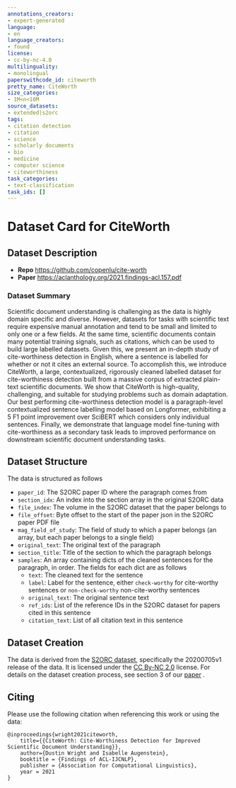 ```yaml
---
annotations_creators:
- expert-generated
language:
- en
language_creators:
- found
license:
- cc-by-nc-4.0
multilinguality:
- monolingual
paperswithcode_id: citeworth
pretty_name: CiteWorth
size_categories:
- 1M<n<10M
source_datasets:
- extended|s2orc
tags:
- citation detection
- citation
- science
- scholarly documents
- bio
- medicine
- computer science
- citeworthiness
task_categories:
- text-classification
task_ids: []
---
```


# Dataset Card for CiteWorth

## Dataset Description

- **Repo** https://github.com/copenlu/cite-worth
- **Paper** https://aclanthology.org/2021.findings-acl.157.pdf

### Dataset Summary

Scientific document understanding is challenging as the data is highly domain specific and diverse. However, datasets for tasks with scientific text require expensive manual annotation and tend to be small and limited to only one or a few fields. At the same time, scientific documents contain many potential training signals, such as citations, which can be used to build large labelled datasets. Given this, we present an in-depth study of cite-worthiness detection in English, where a sentence is labelled for whether or not it cites an external source. To accomplish this, we introduce CiteWorth, a large, contextualized, rigorously cleaned labelled dataset for cite-worthiness detection built from a massive corpus of extracted plain-text scientific documents. We show that CiteWorth is high-quality, challenging, and suitable for studying problems such as domain adaptation. Our best performing cite-worthiness detection model is a paragraph-level contextualized sentence labelling model based on Longformer, exhibiting a 5 F1 point improvement over SciBERT which considers only individual sentences. Finally, we demonstrate that language model fine-tuning with cite-worthiness as a secondary task leads to improved performance on downstream scientific document understanding tasks.

## Dataset Structure

The data is structured as follows
 - `paper_id`: The S2ORC paper ID where the paragraph comes from
 - `section_idx`: An index into the section array in the original S2ORC data
 - `file_index`: The volume in the S2ORC dataset that the paper belongs to
 - `file_offset`: Byte offset to the start of the paper json in the S2ORC paper PDF file
 - `mag_field_of_study`: The field of study to which a paper belongs (an array, but each paper belongs to a single field)
 - `original_text`: The original text of the paragraph
 - `section_title`: Title of the section to which the paragraph belongs
 - `samples`: An array containing dicts of the cleaned sentences for the paragraph, in order. The fields for each dict are as follows
   - `text`: The cleaned text for the sentence
   - `label`: Label for the sentence, either `check-worthy` for cite-worthy sentences or `non-check-worthy` non-cite-worthy sentences
   - `original_text`: The original sentence text
   - `ref_ids`: List of the reference IDs in the S2ORC dataset for papers cited in this sentence
   - `citation_text`: List of all citation text in this sentence

## Dataset Creation

The data is derived from the [S2ORC dataset](https://github.com/allenai/s2orc), specifically the 20200705v1 release of the data. It is licensed under the [CC By-NC 2.0](https://creativecommons.org/licenses/by-nc/2.0/) license. For details on the dataset creation process, see section 3 of our [paper](https://aclanthology.org/2021.findings-acl.157.pdf)
.

## Citing
Please use the following citation when referencing this work or using the data:

```
@inproceedings{wright2021citeworth,
    title={{CiteWorth: Cite-Worthiness Detection for Improved Scientific Document Understanding}},
    author={Dustin Wright and Isabelle Augenstein},
    booktitle = {Findings of ACL-IJCNLP},
    publisher = {Association for Computational Linguistics},
    year = 2021
}
```